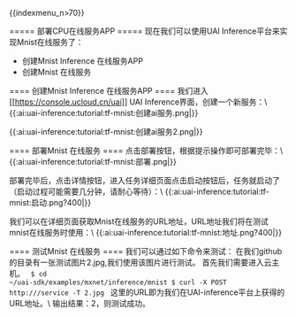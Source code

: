 {{indexmenu_n>70}}

===== 部署CPU在线服务APP =====
现在我们可以使用UAI Inference平台来实现Mnist在线服务了：
  * 创建Mnist Inference 在线服务APP
  * 创建Mnist 在线服务

==== 创建Mnist Inference 在线服务APP ====
我们进入[[https://console.ucloud.cn/uai]] UAI Inference界面，创建一个新服务：\\
{{:ai:uai-inference:tutorial:tf-mnist:创建ai服务.png|}}

{{:ai:uai-inference:tutorial:tf-mnist:创建ai服务2.png|}}


==== 部署Mnist 在线服务 ====
点击部署按钮，根据提示操作即可部署完毕：\\
{{:ai:uai-inference:tutorial:tf-mnist:部署.png|}}

部署完毕后，点击详情按钮，进入任务详细页面点击启动按钮后，任务就启动了（启动过程可能需要几分钟，请耐心等待）：\\
{{:ai:uai-inference:tutorial:tf-mnist:启动.png?400|}}

我们可以在详细页面获取Mnist在线服务的URL地址，URL地址我们将在测试mnist在线服务时使用：\\
{{:ai:uai-inference:tutorial:tf-mnist:地址.png?400|}}

==== 测试Mnist 在线服务 ====
我们可以通过如下命令来测试：
在我们github的目录有一张测试图片2.jpg,我们使用该图片进行测试。
首先我们需要进入云主机。
<code>
$ cd ~/uai-sdk/examples/mxnet/inference/mnist
$ curl -X POST http://<URL>/service -T 2.jpg
</code>
这里的URL即为我们在UAI-inference平台上获得的URL地址。\\
输出结果：2，则测试成功。